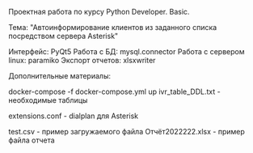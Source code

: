 Проектная работа по курсу Python Developer. Basic.

Тема: "Автоинформирование клиентов из заданного списка посредством сервера Asterisk"

Интерфейс: PyQt5
Работа с БД: mysql.connector
Работа с сервером linux: paramiko
Экспорт отчетов: xlsxwriter

Дополнительные материалы:

docker-compose -f docker-compose.yml up
ivr_table_DDL.txt - необходимые таблицы

extensions.conf - dialplan для Asterisk

test.csv - пример загружаемого файла
Отчёт2022222.xlsx - пример файла отчета